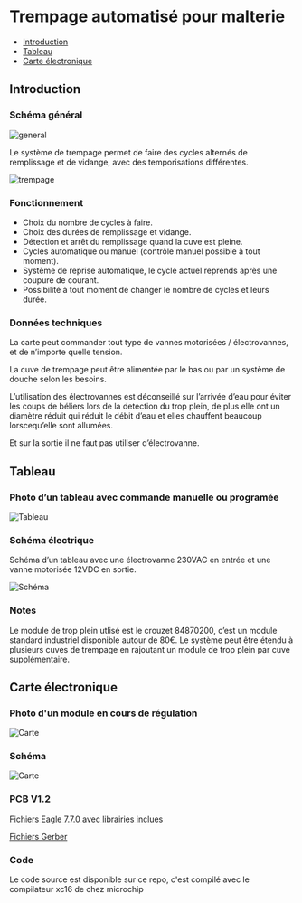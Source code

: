 # Trempage automatisé pour malterie


* [Introduction](#introduction)
* [Tableau](#tableau)
* [Carte électronique](#carte-électronique)

## Introduction

### Schéma général

![general](/images/sch_general.png)

Le système de trempage permet de faire des cycles alternés de remplissage et de vidange, avec des temporisations différentes.
 
 ![trempage](/images/temps_trempage.png)

### Fonctionnement

- Choix du nombre de cycles à faire.
- Choix des durées de remplissage et vidange.
- Détection et arrêt du remplissage quand la cuve est pleine.
- Cycles automatique ou manuel (contrôle manuel possible à tout moment).
- Système de reprise automatique, le cycle actuel reprends après une coupure de courant.
- Possibilité à tout moment de changer le nombre de cycles et leurs durée.

### Données techniques 

La carte peut commander tout type de vannes motorisées / électrovannes, et de n’importe quelle tension.

La cuve de trempage peut être alimentée par le bas ou par un système de douche selon les besoins.

L’utilisation des électrovannes est déconseillé sur l’arrivée d’eau pour éviter les coups de béliers lors de la detection du trop plein, de plus elle ont un diamètre réduit qui réduit le débit d’eau et elles chauffent beaucoup lorscequ’elle sont allumées.

Et sur la sortie il ne faut pas utiliser d’électrovanne.


## Tableau

### Photo d’un tableau avec commande manuelle ou programée

![Tableau](/images/tableau.jpg)

### Schéma électrique

Schéma d’un tableau avec une électrovanne 230VAC en entrée et une vanne motorisée 12VDC en sortie.

![Schéma](/images/sch_tableau.png)

### Notes

Le module de trop plein utlisé est le crouzet 84870200, c’est un module standard industriel disponible autour de 80€.
Le système peut être étendu à plusieurs cuves de trempage en rajoutant un module de trop plein par cuve supplémentaire.


## Carte électronique

### Photo d'un module en cours de régulation

![Carte](/images/carte.jpg)

### Schéma

![Carte](/images/sch_carte.png)

### PCB V1.2

[Fichiers Eagle 7.7.0 avec librairies inclues](/eagleV1.2.rar)

[Fichiers Gerber](/gerber.rar)

### Code

Le code source est disponible sur ce repo, c'est compilé avec le compilateur xc16 de chez microchip
 

